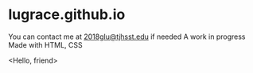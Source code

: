 # lugrace.github.io
You can contact me at 2018glu@tjhsst.edu if needed
A work in progress
Made with HTML, CSS

<Hello, friend>
 
 
